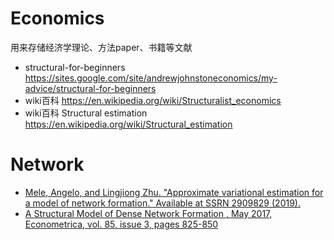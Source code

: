 # Economics
用来存储经济学理论、方法paper、书籍等文献
- structural-for-beginners https://sites.google.com/site/andrewjohnstoneconomics/my-advice/structural-for-beginners
- wiki百科 https://en.wikipedia.org/wiki/Structuralist_economics
- wiki百科 Structural estimation  https://en.wikipedia.org/wiki/Structural_estimation

# Network
- [Mele, Angelo, and Lingjiong Zhu. "Approximate variational estimation for a model of network formation." Available at SSRN 2909829 (2019).](https://github.com/NemoCoder/Economics/blob/master/network/APPROXIMATE%20VARIATIONAL%20ESTIMATION%20FOR%20A%20MODEL%20OF%20NETWORK.pdf)
- [A Structural Model of Dense Network Formation , May 2017, Econometrica, vol. 85, issue 3, pages 825-850](http://meleangelo.com/research.html)
